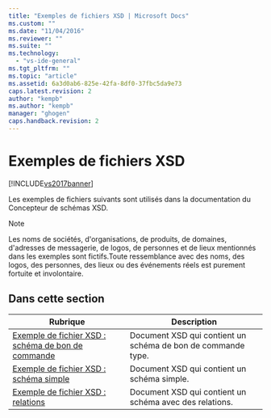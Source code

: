 ```yaml
---
title: "Exemples de fichiers XSD | Microsoft Docs"
ms.custom: ""
ms.date: "11/04/2016"
ms.reviewer: ""
ms.suite: ""
ms.technology: 
  - "vs-ide-general"
ms.tgt_pltfrm: ""
ms.topic: "article"
ms.assetid: 6a3d0ab6-825e-42fa-8df0-37fbc5da9e73
caps.latest.revision: 2
author: "kempb"
ms.author: "kempb"
manager: "ghogen"
caps.handback.revision: 2
---
```

# Exemples de fichiers XSD
[!INCLUDE[vs2017banner](../code-quality/includes/vs2017banner.md)]

Les exemples de fichiers suivants sont utilisés dans la documentation du Concepteur de schémas XSD.  
  
> [!NOTE]
>  Les noms de sociétés, d'organisations, de produits, de domaines, d'adresses de messagerie, de logos, de personnes et de lieux mentionnés dans les exemples sont fictifs.Toute ressemblance avec des noms, des logos, des personnes, des lieux ou des événements réels est purement fortuite et involontaire.  
  
## Dans cette section  
  
|Rubrique|Description|  
|--------------|-----------------|  
|[Exemple de fichier XSD : schéma de bon de commande](../Topic/Sample%20XSD%20File:%20Purchase%20Order%20Schema.md)|Document XSD qui contient un schéma de bon de commande type.|  
|[Exemple de fichier XSD : schéma simple](../xml-tools/sample-xsd-file-simple-schema.md)|Document XSD qui contient un schéma simple.|  
|[Exemple de fichier XSD : relations](../Topic/Sample%20XSD%20File:%20Relationships.md)|Document XSD qui contient un schéma avec des relations.|